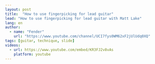 ```yaml
---
layout: post
title:  "How to use fingerpicking for lead guitar"
lead: "How to use fingerpicking for lead guitar with Matt Lake"
lang: en
author:
  - name: "Fender"
    url: "https://www.youtube.com/channel/UCI7fys0WM62xF2jUlUdq0XQ"
tags: [guitar, technique, slide]
videos:
  - url: https://www.youtube.com/embed/KR3FJ2v8vAs
    platform: youtube
---
```

